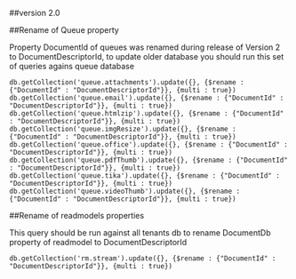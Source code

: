 ##version 2.0

##Rename of Queue property

Property DocumentId of queues was renamed during release of Version 2 to DocumentDescriptorId, to update older database you should run this set of queries agains queue database

	db.getCollection('queue.attachments').update({}, {$rename : {"DocumentId" : "DocumentDescriptorId"}}, {multi : true})
	db.getCollection('queue.email').update({}, {$rename : {"DocumentId" : "DocumentDescriptorId"}}, {multi : true})
	db.getCollection('queue.htmlzip').update({}, {$rename : {"DocumentId" : "DocumentDescriptorId"}}, {multi : true})
	db.getCollection('queue.imgResize').update({}, {$rename : {"DocumentId" : "DocumentDescriptorId"}}, {multi : true})
	db.getCollection('queue.office').update({}, {$rename : {"DocumentId" : "DocumentDescriptorId"}}, {multi : true})
	db.getCollection('queue.pdfThumb').update({}, {$rename : {"DocumentId" : "DocumentDescriptorId"}}, {multi : true})
	db.getCollection('queue.tika').update({}, {$rename : {"DocumentId" : "DocumentDescriptorId"}}, {multi : true})
	db.getCollection('queue.videoThumb').update({}, {$rename : {"DocumentId" : "DocumentDescriptorId"}}, {multi : true})

##Rename of readmodels properties

This query should be run against all tenants db to rename DocumentDb property of readmodel to DocumentDescriptorId

	db.getCollection('rm.stream').update({}, {$rename : {"DocumentId" : "DocumentDescriptorId"}}, {multi : true})